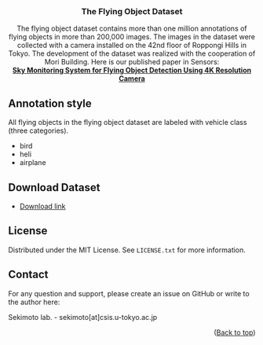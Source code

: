 <div id="top"></div>

<br />
<div align="center">
  <h3 align="center">The Flying Object Dataset</h3>

  <p align="center">
    The flying object dataset contains more than one million annotations of flying objects in more than 200,000 images. The images in the dataset were collected with a camera installed on the 42nd floor of Roppongi Hills in Tokyo. The development of the dataset was realized with the cooperation of Mori Building. Here is our published paper in Sensors:
    <br />
    <a href="https://doi.org/10.3390/s20247071"><strong>Sky Monitoring System for Flying Object Detection Using 4K Resolution Camera</strong> </a>
</div>


## Annotation style
All flying objects in the flying object dataset are labeled with vehicle class (three categories).

- bird
- heli
- airplane

## Download Dataset

- [Download link]()

<!-- LICENSE -->
## License

Distributed under the MIT License. See `LICENSE.txt` for more information.

<!-- CONTACT -->
## Contact

For any question and support, please create an issue on GitHub or write to the author here:

Sekimoto lab.  - sekimoto[at]csis.u-tokyo.ac.jp


<p align="right">(<a href="#top">Back to top</a>)</p>
